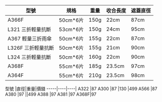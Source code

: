 
型號|規格|重量|收合長度|遮蓋直徑
----|----|----|--------|--------
A366F            |50cm*6片|150g|22cm|87cm|807
L321 三折輕量抗斷|53cm*6片|150g|24cm|95cm|807
A367 輕量三折雨傘|50cm*6片|155g|22cm|87cm|807
L326F 三折輕量抗斷|50cm*6片|155g|21cm|90cm|931
L324 三折輕量抗斷|50cm*6片|160g|22cm|90cm|807
A368F            |55cm*6片|185g|23.5cm|97cm|1092
A364F            |55cm*6片|210g|23.5cm|98cm|1092

型號 |直徑|重量|價錢
-----|----|----|
A322 |87
A300 |87  |130 |499
A566 |87
A380 |97  ||499
A388 |97
A381 |97
A368F|97

